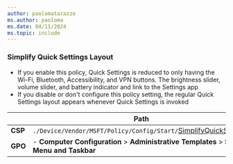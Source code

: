 ```yaml
---
author: paolomatarazzo
ms.author: paoloma
ms.date: 04/11/2024
ms.topic: include
---
```


### Simplify Quick Settings Layout

- If you enable this policy, Quick Settings is reduced to only having the Wi-Fi, Bluetooth, Accessibility, and VPN buttons. The brightness slider, volume slider, and battery indicator and link to the Settings app
- If you disable or don't configure this policy setting, the regular Quick Settings layout appears whenever Quick Settings is invoked

|  | Path |
|--|--|
| **CSP** | `./Device/Vendor/MSFT/Policy/Config/Start/`[SimplifyQuickSettings](/windows/client-management/mdm/policy-csp-start#simplifyquicksettings) |
| **GPO** | - **Computer Configuration** > **Administrative Templates** > **Start Menu and Taskbar** |
